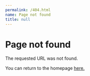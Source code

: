 ```yaml
---
permalink: /404.html
name: Page not found
title: null
---
```

<html>
  <body>
    <h1>Page not found</h1>
    <p>The requested URL was not found.</p>
    <p>You can return to the homepage <a href="https://sashashi.github.io">here.</a></p>
  </body>
</html>
